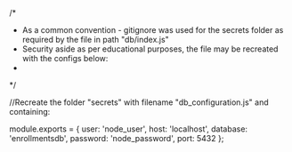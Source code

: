 /* 
 * As a common convention - gitignore was used for the secrets folder as required by the file in path "db/index.js"
 * Security aside as per educational purposes, the file may be recreated with the configs below:
 *
 */


//Recreate the folder "secrets" with filename "db_configuration.js" and containing:

module.exports = { 
  user: 'node_user',
  host: 'localhost',
  database: 'enrollmentsdb',
  password: 'node_password',
  port: 5432
};